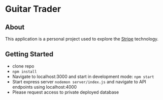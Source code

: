 # Guitar Trader
## About
This application is a personal project used to explore the [Stripe](https://stripe.com/docs) technology.

## Getting Started
 - clone repo
 - ```npm install```
 - Navigate to localhost:3000 and start in development mode: ```npm start ```
 - Start express server ```nodemon server/index.js``` and navigate to API endpoints using localhost:4000
 - Please request access to private deployed database